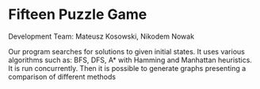 # Fifteen Puzzle Game
Development Team: Mateusz Kosowski, Nikodem Nowak

Our program searches for solutions to given initial states. It uses various algorithms such as: BFS, DFS, A* with Hamming and Manhattan heuristics. It is run concurrently. Then it is possible to generate graphs presenting a comparison of different methods
